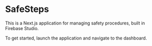 # SafeSteps

This is a Next.js application for managing safety procedures, built in Firebase Studio.

To get started, launch the application and navigate to the dashboard.
